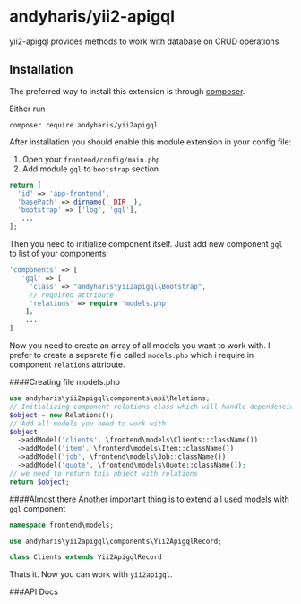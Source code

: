 andyharis/yii2-apigql
==========
yii2-apigql provides methods to work with database on CRUD operations

Installation
------------

The preferred way to install this extension is through [composer](http://getcomposer.org/download/).

Either run

```
composer require andyharis/yii2apigql
```

After installation you should enable this module extension in your config file:
1. Open your `frontend/config/main.php`
2. Add module `gql` to `bootstrap` section
```php
return [
  'id' => 'app-frontend',
  'basePath' => dirname(__DIR__),
  'bootstrap' => ['log', 'gql'],
   ...
];
``` 
Then you need to initialize component itself.
Just add new component `gql` to list of your components:
```php
'components' => [
   'gql' => [
     'class' => "andyharis\yii2apigql\Bootstrap",
     // required attribute
     'relations' => require 'models.php'
    ],
    ...
]
```
Now you need to create an array of all models you want to work with.
I prefer to create a separete file called `models.php` which i require in component `relations` attribute.



####Creating file models.php
```php
use andyharis\yii2apigql\components\api\Relations;
// Initializing component relations class which will handle dependencies
$object = new Relations();
// Add all models you need to work with
$object
  ->addModel('clients', \frontend\models\Clients::className())
  ->addModel('item', \frontend\models\Item::className())
  ->addModel('job', \frontend\models\Job::className())
  ->addModel('quote', \frontend\models\Quote::className());
// we need to return this object with relations
return $object;
```

####Almost there
Another important thing is to extend all used models with `gql` component
```php
namespace frontend\models;

use andyharis\yii2apigql\components\Yii2ApigqlRecord;

class Clients extends Yii2ApigqlRecord
```
Thats it. Now you can work with `yii2apigql`.

###API Docs
